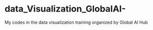 # data_Visualization_GlobalAI-
My codes in the data visualization training organized by Global AI Hub
